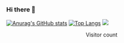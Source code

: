 ### Hi there 👋

[![Anurag's GitHub stats](https://github-readme-stats.vercel.app/api?username=tanerdundar)](https://github.com/tanerdundar/github-readme-stats)
[![Top Langs](https://github-readme-stats.vercel.app/api/top-langs/?username=tanerdundar)](https://github.com/tanerdundar/github-readme-stats)
![](https://media0.giphy.com/media/3otPorWLQJq5GmHRtu/giphy.gif)



<p align="center"> 
  Visitor count<br>
  
</p>

<!--
**tanerdundar/tanerdundar** is a ✨ _special_ ✨ repository because its `README.md` (this file) appears on your GitHub profile.

Here are some ideas to get you started:

- 🔭 I’m currently working on ...
- 🌱 I’m currently learning ...
- 👯 I’m looking to collaborate on ...
- 🤔 I’m looking for help with ...
- 💬 Ask me about ...
- 📫 How to reach me: ...
- 😄 Pronouns: ...
- ⚡ Fun fact: ...
-->
